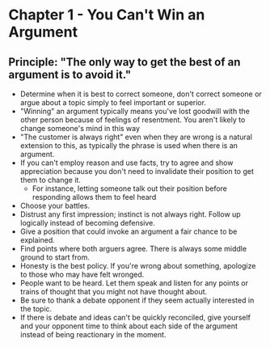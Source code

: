 # Chapter 1 - You Can't Win an Argument #

## Principle: "The only way to get the best of an argument is to avoid it." ##

- Determine when it is best to correct someone, don't correct someone or argue about a topic simply to feel important or superior.
- "Winning" an argument typically means you've lost goodwill with the other person because of feelings of resentment. You aren't likely to change someone's mind in this way
- "The customer is always right" even when they are wrong is a natural extension to this, as typically the phrase is used when there is an argument.
- If you can't employ reason and use facts, try to agree and show appreciation because you don't need to invalidate their position to get them to change it.
  - For instance, letting someone talk out their position before responding allows them to feel heard
- Choose your battles.
- Distrust any first impression; instinct is not always right. Follow up logically instead of becoming defensive.
- Give a position that could invoke an argument a fair chance to be explained.
- Find points where both arguers agree. There is always some middle ground to start from.
- Honesty is the best policy. If you're wrong about something, apologize to those who may have felt wronged.
- People want to be heard. Let them speak and listen for any points or trains of thought that you might not have thought about.
- Be sure to thank a debate opponent if they seem actually interested in the topic.
- If there is debate and ideas can't be quickly reconciled, give yourself and your opponent time to think about each side of the argument instead of being reactionary in the moment.
